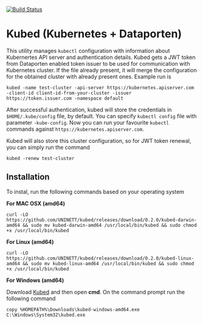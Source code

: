 [![Build Status](https://travis-ci.org/Uninett/kubed.png)](https://travis-ci.org/Uninett/kubed)

# Kubed (Kubernetes + Dataporten)
This utility manages `kubectl` configuration with information about Kubernertes API server and authentication details. Kubed gets a JWT token from Dataporten enabled token issuer to be used for communication with Kubernetes cluster. If the file already present, it will merge the configuration for the obtained cluster with already present ones. Example run is

```
kubed -name test-cluster -api-server https://kubernetes.apiserver.com -client-id client-id-from-your-cluster -issuer https://token.issuer.com -namespace default
```

After successful authentication, kubed will store the credentials in `$HOME/.kube/config` file, by default. You can specify `kubectl config` file with parameter `-kube-config`. Now you can run your favourite `kubectl` commands against `https://kubernetes.apiserver.com`.

Kubed will also store this cluster configuration, so for JWT token renewal, you can simply run the command
```
kubed -renew test-cluster
```

## Installation
To instal, run the following commands based on your operating system

**For MAC OSX (amd64)**
```
curl -LO https://github.com/UNINETT/kubed/releases/download/0.2.0/kubed-darwin-amd64 && sudo mv kubed-darwin-amd64 /usr/local/bin/kubed && sudo chmod +x /usr/local/bin/kubed
```

**For Linux (amd64)**
```
curl -LO https://github.com/UNINETT/kubed/releases/download/0.2.0/kubed-linux-amd64 && sudo mv kubed-linux-amd64 /usr/local/bin/kubed && sudo chmod +x /usr/local/bin/kubed
```

**For Windows (amd64)**

Download <a href="https://github.com/UNINETT/kubed/releases/download/0.2.0/kubed-windows-amd64.exe" target="_blank">Kubed</a> and then open <b>cmd</b>. On the command prompt run the following command
```
copy %HOMEPATH%\Downloads\kubed-windows-amd64.exe C:\Windows\System32\kubed.exe
```
